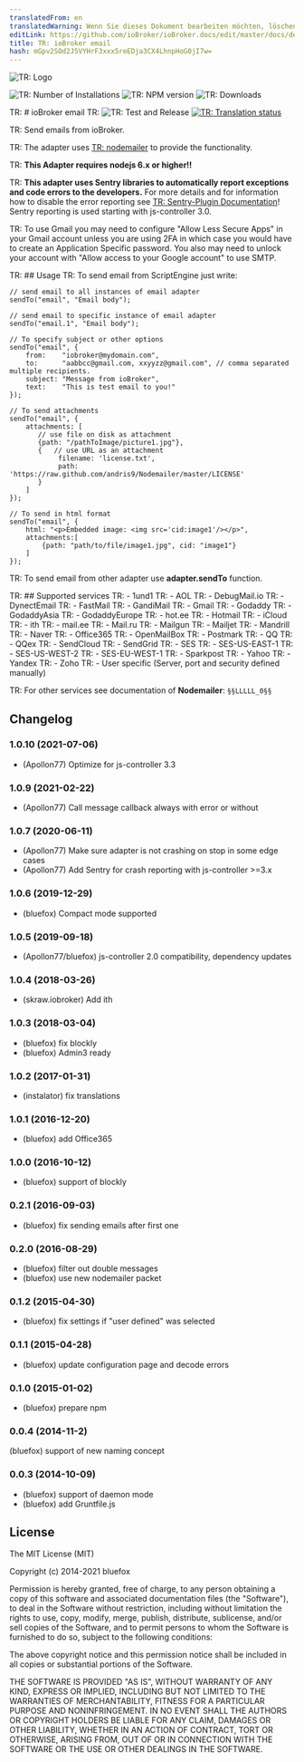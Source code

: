 ```yaml
---
translatedFrom: en
translatedWarning: Wenn Sie dieses Dokument bearbeiten möchten, löschen Sie bitte das Feld "translationsFrom". Andernfalls wird dieses Dokument automatisch erneut übersetzt
editLink: https://github.com/ioBroker/ioBroker.docs/edit/master/docs/de/adapterref/iobroker.email/README.md
title: TR: ioBroker email
hash: mGpv2SOd2J5VYHrF3xxx5reEDja3CX4LhnpHoG0jI7w=
---
```

![TR: Logo](../../../en/adapterref/iobroker.email/admin/email.png)

![TR: Number of Installations](http://iobroker.live/badges/email-stable.svg)
![TR: NPM version](http://img.shields.io/npm/v/iobroker.email.svg)
![TR: Downloads](https://img.shields.io/npm/dm/iobroker.email.svg)

TR: # ioBroker email
TR: ![TR: Test and Release](https://github.com/ioBroker/ioBroker.email/workflows/Test%20and%20Release/badge.svg) [![TR: Translation status](https://weblate.iobroker.net/widgets/adapters/-/email/svg-badge.svg)](https://weblate.iobroker.net/engage/adapters/?utm_source=widget)

TR: Send emails from ioBroker.

TR: The adapter uses [TR: nodemailer](https://github.com/nodemailer/nodemailer) to provide the functionality.

TR: **This Adapter requires nodejs 6.x or higher!!**

TR: **This adapter uses Sentry libraries to automatically report exceptions and code errors to the developers.** For more details and for information how to disable the error reporting see [TR: Sentry-Plugin Documentation](https://github.com/ioBroker/plugin-sentry#plugin-sentry)! Sentry reporting is used starting with js-controller 3.0.

TR: To use Gmail you may need to configure "Allow Less Secure Apps" in your Gmail account unless you are using 2FA in which case you would have to create an Application Specific password. You also may need to unlock your account with "Allow access to your Google account" to use SMTP.

TR: ## Usage
TR: To send email from ScriptEngine just write:

```
// send email to all instances of email adapter
sendTo("email", "Email body");

// send email to specific instance of email adapter
sendTo("email.1", "Email body");

// To specify subject or other options
sendTo("email", {
    from:    "iobroker@mydomain.com",
    to:      "aabbcc@gmail.com, xxyyzz@gmail.com", // comma separated multiple recipients.
    subject: "Message from ioBroker",
    text:    "This is test email to you!"
});

// To send attachments
sendTo("email", {
    attachments: [
       // use file on disk as attachment
       {path: "/pathToImage/picture1.jpg"},
       {   // use URL as an attachment
            filename: 'license.txt',
            path: 'https://raw.github.com/andris9/Nodemailer/master/LICENSE'
       }
    ]
});

// To send in html format
sendTo("email", {
    html: "<p>Embedded image: <img src='cid:image1'/></p>",
    attachments:[
        {path: "path/to/file/image1.jpg", cid: "image1"}
    ]
});
```

TR: To send email from other adapter use **adapter.sendTo** function.

TR: ## Supported services
TR: - 1und1
TR: - AOL
TR: - DebugMail.io
TR: - DynectEmail
TR: - FastMail
TR: - GandiMail
TR: - Gmail
TR: - Godaddy
TR: - GodaddyAsia
TR: - GodaddyEurope
TR: - hot.ee
TR: - Hotmail
TR: - iCloud
TR: - ith
TR: - mail.ee
TR: - Mail.ru
TR: - Mailgun
TR: - Mailjet
TR: - Mandrill
TR: - Naver
TR: - Office365
TR: - OpenMailBox
TR: - Postmark
TR: - QQ
TR: - QQex
TR: - SendCloud
TR: - SendGrid
TR: - SES
TR: - SES-US-EAST-1
TR: - SES-US-WEST-2
TR: - SES-EU-WEST-1
TR: - Sparkpost
TR: - Yahoo
TR: - Yandex
TR: - Zoho
TR: - User specific (Server, port and security defined manually)

TR: For other services see documentation of **Nodemailer**: `§§LLLLL_0§§`

## Changelog

### 1.0.10 (2021-07-06)
* (Apollon77) Optimize for js-controller 3.3

### 1.0.9 (2021-02-22)
* (Apollon77) Call message callback always with error or without

### 1.0.7 (2020-06-11)
* (Apollon77) Make sure adapter is not crashing on stop in some edge cases
* (Apollon77) Add Sentry for crash reporting with js-controller >=3.x

### 1.0.6 (2019-12-29)
* (bluefox) Compact mode supported

### 1.0.5 (2019-09-18)
* (Apollon77/bluefox) js-controller 2.0 compatibility, dependency updates

### 1.0.4 (2018-03-26)
* (skraw.iobroker) Add ith

### 1.0.3 (2018-03-04)
* (bluefox) fix blockly
* (bluefox) Admin3 ready

### 1.0.2 (2017-01-31)
* (instalator) fix translations

### 1.0.1 (2016-12-20)
* (bluefox) add Office365

### 1.0.0 (2016-10-12)
* (bluefox) support of blockly

### 0.2.1 (2016-09-03)
* (bluefox) fix sending emails after first one

### 0.2.0 (2016-08-29)
* (bluefox) filter out double messages
* (bluefox) use new nodemailer packet

### 0.1.2 (2015-04-30)
* (bluefox) fix settings if "user defined" was selected

### 0.1.1 (2015-04-28)
* (bluefox) update configuration page and decode errors

### 0.1.0 (2015-01-02)
* (bluefox) prepare npm

### 0.0.4 (2014-11-2)
(bluefox) support of new naming concept

### 0.0.3 (2014-10-09)
* (bluefox) support of daemon mode
* (bluefox) add Gruntfile.js

## License

The MIT License (MIT)

Copyright (c) 2014-2021 bluefox

Permission is hereby granted, free of charge, to any person obtaining a copy
of this software and associated documentation files (the "Software"), to deal
in the Software without restriction, including without limitation the rights
to use, copy, modify, merge, publish, distribute, sublicense, and/or sell
copies of the Software, and to permit persons to whom the Software is
furnished to do so, subject to the following conditions:

The above copyright notice and this permission notice shall be included in
all copies or substantial portions of the Software.

THE SOFTWARE IS PROVIDED "AS IS", WITHOUT WARRANTY OF ANY KIND, EXPRESS OR
IMPLIED, INCLUDING BUT NOT LIMITED TO THE WARRANTIES OF MERCHANTABILITY,
FITNESS FOR A PARTICULAR PURPOSE AND NONINFRINGEMENT. IN NO EVENT SHALL THE
AUTHORS OR COPYRIGHT HOLDERS BE LIABLE FOR ANY CLAIM, DAMAGES OR OTHER
LIABILITY, WHETHER IN AN ACTION OF CONTRACT, TORT OR OTHERWISE, ARISING FROM,
OUT OF OR IN CONNECTION WITH THE SOFTWARE OR THE USE OR OTHER DEALINGS IN
THE SOFTWARE.